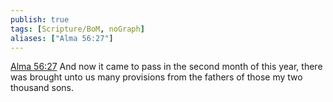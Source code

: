 ```yaml
---
publish: true
tags: [Scripture/BoM, noGraph]
aliases: ["Alma 56:27"]
---
```

[Alma 56:27](https://churchofjesuschrist.org/study/scriptures/bofm/alma/56?lang=eng&id=p27#p27) And now it came to pass in the second month of this year, there was brought unto us many provisions from the fathers of those my two thousand sons.
